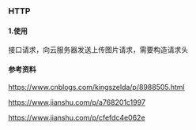 ### HTTP

#### 1.使用

接口请求，向云服务器发送上传图片请求，需要构造请求头



#### 参考资料

<https://www.cnblogs.com/kingszelda/p/8988505.html>

<https://www.jianshu.com/p/a768201c1997>

<https://www.jianshu.com/p/cfefdc4e062e>



